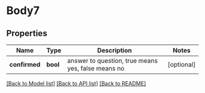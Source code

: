 # Body7

## Properties
Name | Type | Description | Notes
------------ | ------------- | ------------- | -------------
**confirmed** | **bool** | answer to question, true means yes, false means no | [optional] 

[[Back to Model list]](../README.md#documentation-for-models) [[Back to API list]](../README.md#documentation-for-api-endpoints) [[Back to README]](../README.md)


